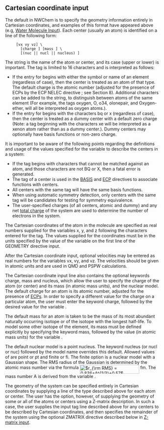 ## Cartesian coordinate input

The default in NWChem is to specify the geometry information entirely in
Cartesian coordinates, and examples of this format have appeared above
(e.g, [Water Molecule
Input](Getting-Started#water-molecule-sample-input-file "wikilink")).
Each center (usually an atom) is identified on a line of the following
form:

`   `<string tag>` `<real x y z>` [vx vy vz] \`  
`       [charge `<real charge>`] [mass `<real mass>`] \`  
`       [(nuc || nucl || nucleus) `<string nucmodel>`]`

The string <tag> is the name of the atom or center, and its case (upper
or lower) is important. The tag is limited to 16 characters and is
interpreted as follows:

  - If the entry for <tag> begins with either the symbol or name of an
    element (regardless of case), then the center is treated as an atom
    of that type. The default charge is the atomic number (adjusted for
    the presence of ECPs by the ECP NELEC directive ; see Section 8).
    Additional characters can be added to the string, to distinguish
    between atoms of the same element (For example, the tags oxygen, O,
    o34, olonepair, and Oxygen-ether, will all be interpreted as oxygen
    atoms.).
  - If the entry for <tag> begins with the characters bq or x
    (regardless of case), then the center is treated as a dummy center
    with a default zero charge (Note: a tag beginning with the
    characters xe will be interpreted as a xenon atom rather than as a
    dummy center.). Dummy centers may optionally have basis functions or
    non-zero charge.

It is important to be aware of the following points regarding the
definitions and usage of the values specified for the variable <tag> to
describe the centers in a system:

  - If the tag begins with characters that cannot be matched against an
    atom, and those characters are not BQ or X, then a fatal error is
    generated.
  - The tag of a center is used in the
    [BASIS](Basis "wikilink") and
    [ECP](ECP "wikilink") directives to associate functions
    with centers.
  - All centers with the same tag will have the same basis functions.
  - When using automatic symmetry detection, only centers with the same
    tag will be candidates for testing for symmetry equivalence.
  - The user-specified charges (of all centers, atomic and dummy) and
    any net [total charge](Charge "wikilink") of the system
    are used to determine the number of electrons in the system.

The Cartesian coordinates of the atom in the molecule are specified as
real numbers supplied for the variables x, y, and z following the
characters entered for the tag. The values supplied for the coordinates
must be in the units specified by the value of the variable <units> on
the first line of the GEOMETRY directive input.

After the Cartesian coordinate input, optional velocities may be entered
as real numbers for the variables vx, vy, and vz. The velocities should
be given in atomic units and are used in QMD and PSPW calculations.

The Cartesian coordinate input line also contains the optional keywords
charge, mass and nucleus, which allow the user to specify the charge of
the atom (or center) and its mass (in atomic mass units), and the
nuclear model. The default charge for an atom is its atomic number,
adjusted for the presence of [ECPs](ECP "wikilink"). In order
to specify a different value for the charge on a particular atom, the
user must enter the keyword charge, followed by the desired value for
the variable <charge>.

The default mass for an atom is taken to be the mass of its most
abundant naturally occurring isotope or of the isotope with the longest
half-life. To model some other isotope of the element, its mass must be
defined explicitly by specifying the keyword mass, followed by the value
(in atomic mass units) for the variable <mass>.

The default nuclear model is a point nucleus. The keyword nucleus (or
nucl or nuc) followed by the model name <nucmodel> overrides this
default. Allowed values of <nucmodel> are point or pt and finite or fi.
The finite option is a nuclear model with a Gaussian shape. The RMS
radius of the Gaussian is determined by the atomic mass number via the
formula <img alt="$r_{\rm RMS} = 0.836*A^{1/3}+0.57$" src="https://raw.githubusercontent.com/wiki/nwchemgit/nwchem/svgs/8c08bddd524a278e961b7c30456b8f03.svg?invert_in_darkmode&sanitize=true" align=middle width="193.611495pt" height="29.12679pt"/> fm. The mass number A is
derived from the variable <mass>.

The geometry of the system can be specified entirely in Cartesian
coordinates by supplying a <tag> line of the type described above for
each atom or center. The user has the option, however, of supplying the
geometry of some or all of the atoms or centers using a Z-matrix
description. In such a case, the user supplies the input tag line
described above for any centers to be described by Cartesian
coordinates, and then specifies the remainder of the system using the
optional ZMATRIX directive described below in [Z-matrix
input](#ZMATRIX_--_Z-matrix_input "wikilink").
